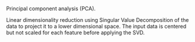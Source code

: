 Principal component analysis (PCA).

Linear dimensionality reduction using Singular Value Decomposition of the data to project it to a lower dimensional space. The input data is centered but not scaled for each feature before applying the SVD.
